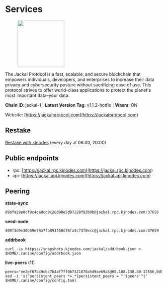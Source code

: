 # Services

<figure><img src="https://raw.githubusercontent.com/kj89/testnet_manuals/main/pingpub/logos/jackal.png" width="150" alt=""><figcaption></figcaption></figure>

The Jackal Protocol is a fast, scalable, and secure blockchain that empowers  individuals, developers, and enterprises to increase their data privacy and  cybersecurity posture without sacrificing ease of use. This protocol strives  to offer world-class applications to protect the planet's most important data–your data.

**Chain ID**: jackal-1 | **Latest Version Tag**: v1.1.2-hotfix | **Wasm**: ON

Website: [https://jackalprotocol.com](https://jackalprotocol.com)

## Restake

[Restake with kjnodes](https://restake.app/jackal/jklvaloper1tr3wm3mdkz0tda6t7vavqnn7fe2g4un0f67xmt) (every day at 08:00, 20:00)
## Public endpoints

* rpc: [https://jackal.rpc.kjnodes.com](https://jackal.rpc.kjnodes.com)
* api: [https://jackal.api.kjnodes.com](https://jackal.api.kjnodes.com)

## Peering

**state-sync**

```
d9bfa29e0cf9c4ce0cc9c26d98e5d97228f93b0b@jackal.rpc.kjnodes.com:37656
```

**seed-node**

```
400f3d9e30b69e78a7fb891f60d76fa3c73f0ecc@jackal.rpc.kjnodes.com:37659
```

**addrbook**
```
curl -Ls https://snapshots.kjnodes.com/jackal/addrbook.json > $HOME/.canine/config/addrbook.json
```

**live-peers** (11)
```
peers="ee2ef67b49cbc7b4af7ff0b7321870a5d9ae69a5@65.108.138.80:17556,8d59eb5f7ad207e59c06620f6e9e7b6760b56211@65.108.75.107:18656,dbbd1e102b9d0cde827cd272205fa3a2886a6b2c@5.9.147.22:21656,ecb163fca7436befa3a5694a7d558e89d3f04b2c@65.109.29.150:17656,1f30e644ddd8edf310cbd9be4ac07b604eed581e@66.85.143.242:26676,aca915dcd2087459a5d3e400b707ce1932f91401@65.108.229.102:56656,0faa7f1099de2e02deebe09fcb52863056333265@144.202.72.17:26616,399068f8371dce4ae5d7cd7da2c965e765e68f4b@65.108.238.102:17556,c2842c76779913e05fa4256e3caab852e1782951@202.61.194.254:60756,3de470ce92bece46919f05141d5935e6143b9afa@88.198.34.226:11126,d9bfa29e0cf9c4ce0cc9c26d98e5d97228f93b0b@144.76.163.233:37656"
sed -i 's|^persistent_peers *=.*|persistent_peers = "'$peers'"|' $HOME/.canine/config/config.toml
```
